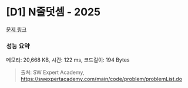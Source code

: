 # [D1] N줄덧셈 - 2025 

[문제 링크](https://swexpertacademy.com/main/code/problem/problemDetail.do?contestProbId=AV5QFZtaAscDFAUq) 

### 성능 요약

메모리: 20,668 KB, 시간: 122 ms, 코드길이: 194 Bytes



> 출처: SW Expert Academy, https://swexpertacademy.com/main/code/problem/problemList.do